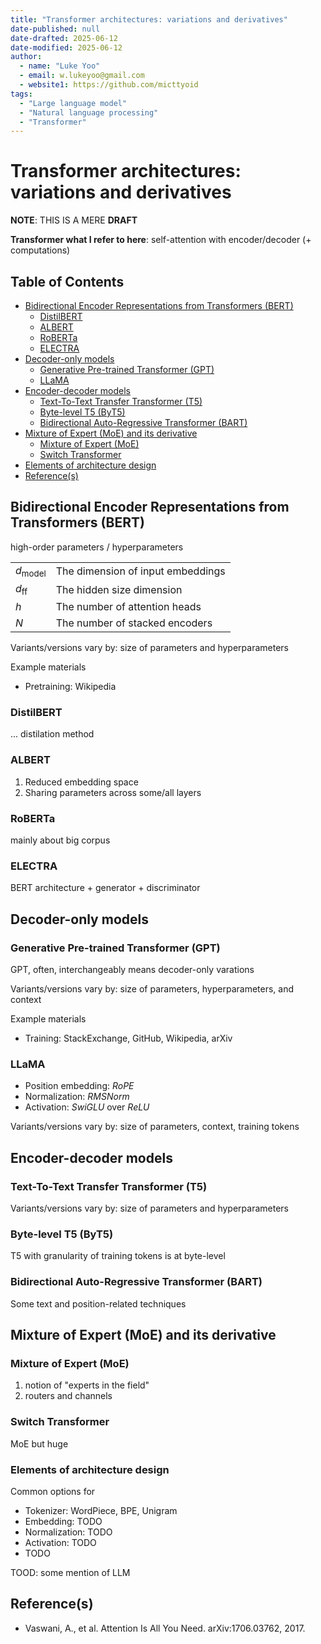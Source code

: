 ```yaml
---
title: "Transformer architectures: variations and derivatives"
date-published: null
date-drafted: 2025-06-12
date-modified: 2025-06-12
author:
  - name: "Luke Yoo"
  - email: w.lukeyoo@gmail.com
  - website1: https://github.com/micttyoid
tags:
  - "Large language model"
  - "Natural language processing"
  - "Transformer"
---
```


# Transformer architectures: variations and derivatives

**NOTE**: THIS IS A MERE **DRAFT**

**Transformer what I refer to here**: self-attention with encoder/decoder (+ computations)

## Table of Contents
- [Bidirectional Encoder Representations from Transformers (BERT)](#bidirectional-encoder-representations-from-transformers-bert)
  - [DistilBERT](#distilbert)
  - [ALBERT](#albert)
  - [RoBERTa](#roberta)
  - [ELECTRA](#electra)
- [Decoder-only models](#decoder-only-models)
  - [Generative Pre-trained Transformer (GPT)](#generative-pre-trained-transformer-gpt)
  - [LLaMA](#llama)
- [Encoder-decoder models](#encoder-decoder-models)
  - [Text-To-Text Transfer Transformer (T5)](#text-to-text-transfer-transformer-t5)
  - [Byte-level T5 (ByT5)](#byte-level-t5-byt5)
  - [Bidirectional Auto-Regressive Transformer (BART)](#bidirectional-auto-regressive-transformer-bart)
- [Mixture of Expert (MoE) and its derivative](#mixture-of-expert-moe-and-its-derivative)
  - [Mixture of Expert (MoE)](#mixture-of-expert-moe)
  - [Switch Transformer](#switch-transformer)
- [Elements of architecture design](#elements-of-architecture-design)
- [Reference(s)](#references)

## Bidirectional Encoder Representations from Transformers (BERT)

high-order parameters / hyperparameters

|                     |                                          |
|---------------------|------------------------------------------|
| $d_{\text{model}}$  | The dimension of input embeddings        |
| $d_{\text{ff}}$     | The hidden size dimension                |
| $h$                 | The number of attention heads            |
| $N$                 | The number of stacked encoders           |

Variants/versions vary by: size of parameters and hyperparameters

Example materials
- Pretraining: Wikipedia

### DistilBERT

... distilation method

### ALBERT

1. Reduced embedding space
2. Sharing parameters across some/all layers

### RoBERTa

mainly about big corpus

### ELECTRA

BERT architecture + generator + discriminator

## Decoder-only models

### Generative Pre-trained Transformer (GPT)

GPT, often, interchangeably means decoder-only varations

Variants/versions vary by: size of parameters, hyperparameters, and context

Example materials
- Training: StackExchange, GitHub, Wikipedia, arXiv

### LLaMA 

- Position embedding: _RoPE_
- Normalization: _RMSNorm_
- Activation: _SwiGLU_ over _ReLU_

Variants/versions vary by: size of parameters, context, training tokens

## Encoder-decoder models

### Text-To-Text Transfer Transformer (T5)

Variants/versions vary by: size of parameters and hyperparameters

### Byte-level T5 (ByT5)

T5 with granularity of training tokens is at byte-level

### Bidirectional Auto-Regressive Transformer (BART)

Some text and position-related techniques

## Mixture of Expert (MoE) and its derivative

### Mixture of Expert (MoE)

1. notion of "experts in the field"
2. routers and channels

### Switch Transformer

MoE but huge

### Elements of architecture design

Common options for
- Tokenizer: WordPiece, BPE, Unigram
- Embedding: TODO  
- Normalization: TODO
- Activation: TODO
- TODO

TOOD: some mention of LLM

## Reference(s)

- Vaswani, A., et al. Attention Is All You Need. arXiv:1706.03762, 2017.
